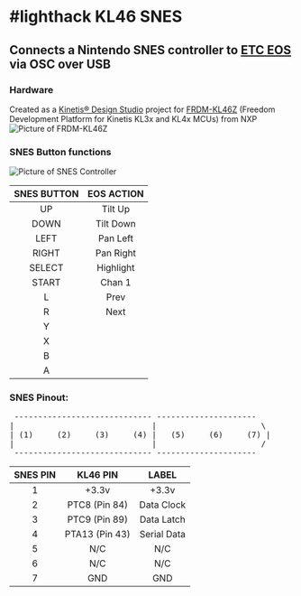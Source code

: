 # #lighthack KL46 SNES

## Connects a Nintendo SNES controller to [ETC EOS](http://www.etcconnect.com) via OSC over USB

### Hardware
Created as a [Kinetis® Design Studio](https://www.nxp.com/products/wireless-connectivity/zigbee/kinetis-design-studio-integrated-development-environment-ide:KDS_IDE) project for [FRDM-KL46Z](https://www.nxp.com/products/processors-and-microcontrollers/arm-based-processors-and-mcus/kinetis-cortex-m-mcus/l-seriesultra-low-powerm0-plus/freedom-development-platform-for-kinetis-kl3x-and-kl4x-mcus:FRDM-KL46Z) (Freedom Development Platform for Kinetis KL3x and KL4x MCUs) from NXP
![Picture of FRDM-KL46Z](documents/FRDM-KL46Z_BDTN.jpg "FRDM-KL46Z")

### SNES Button functions
![Picture of SNES Controller](documents/SNES_Controller.jpg "SNES Controller")

| SNES BUTTON   | EOS ACTION    | 
|:-------------:|:-------------:|
| UP            | Tilt Up       |
| DOWN          | Tilt Down     |
| LEFT          | Pan Left      |
| RIGHT         | Pan Right     |
| SELECT        | Highlight     |
| START         | Chan 1        |
| L             | Prev          |
| R             | Next          |
| Y             |               |
| X             |               |
| B             |               |
| A             |               |

### SNES Pinout:
<pre>
 ----------------------------- ---------------------
|                             |                      \
| (1)     (2)     (3)     (4) |   (5)     (6)     (7) |
|                             |                      /
 ----------------------------- ---------------------</pre>
| SNES PIN      | KL46 PIN      | LABEL      |
|:-------------:|:-------------:|:----------:|
| 1             | +3.3v         | +3.3v      |
| 2             | PTC8 (Pin 84) | Data Clock |
| 3             | PTC9 (Pin 89) | Data Latch |
| 4             | PTA13 (Pin 43)| Serial Data|
| 5             | N/C           | N/C        |
| 6             | N/C           | N/C        |
| 7             | GND           | GND        |

